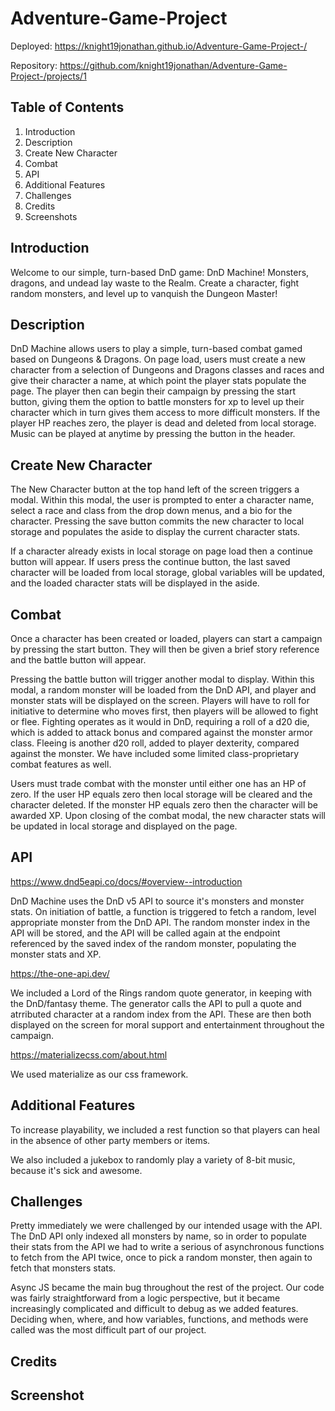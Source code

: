 # Adventure-Game-Project
Deployed:
https://knight19jonathan.github.io/Adventure-Game-Project-/

Repository:
https://github.com/knight19jonathan/Adventure-Game-Project-/projects/1
## Table of Contents
1. Introduction
2. Description
3. Create New Character
4. Combat
5. API
6. Additional Features
7. Challenges
8. Credits
9. Screenshots

## Introduction

Welcome to our simple, turn-based DnD game: DnD Machine!  Monsters, dragons, and undead lay waste to the Realm.  Create a character, fight random monsters, and level up to vanquish the Dungeon Master!  

## Description
DnD Machine allows users to play a simple, turn-based combat gamed based on Dungeons & Dragons.  On page load, users must create a new character from a selection of Dungeons and Dragons classes and races and give their character a name, at which point the player stats populate the page.  The player then can begin their campaign by pressing the start button, giving them the option to battle monsters for xp to level up their character which in turn gives them access to more difficult monsters.  If the player HP reaches zero, the player is dead and deleted from local storage.  Music can be played at anytime by pressing the button in the header.

## Create New Character
The New Character button at the top hand left of the screen triggers a modal.  Within this modal, the user is prompted to enter a character name, select a race and class from the drop down menus, and a bio for the character.  Pressing the save button commits the new character to local storage and populates the aside to display the current character stats.

If a character already exists in local storage on page load then a continue button will appear.  If users press the continue button, the last saved character will be loaded from local storage, global variables will be updated, and the loaded character stats will be displayed in the aside.

## Combat
Once a character has been created or loaded, players can start a campaign by pressing the start button.  They will then be given a brief story reference and the battle button will appear.  

Pressing the battle button will trigger another modal to display.  Within this modal, a random monster will be loaded from the DnD API, and player and monster stats will be displayed on the screen.  Players will have to roll for initiative to determine who moves first, then players will be allowed to fight or flee.  Fighting operates as it would in DnD, requiring a roll of a d20 die, which is added to attack bonus and compared against the monster armor class.  Fleeing is another d20 roll, added to player dexterity, compared against the monster.  We have included some limited class-proprietary combat features as well.

Users must trade combat with the monster until either one has an HP of zero.  If the user HP equals zero then local storage will be cleared and the character deleted.  If the monster HP equals zero then the character will be awarded XP.  Upon closing of the combat modal, the new character stats will be updated in local storage and displayed on the page.

## API
https://www.dnd5eapi.co/docs/#overview--introduction

DnD Machine uses the DnD v5 API to source it's monsters and monster stats.  On initiation of battle, a function is triggered to fetch a random, level appropriate monster from the DnD API.  The random monster index in the API will be stored, and the API will be called again at the endpoint referenced by the saved index of the random monster, populating the monster stats and XP.

https://the-one-api.dev/

We included a Lord of the Rings random quote generator, in keeping with the DnD/fantasy theme.  The generator calls the API to pull a quote and atrributed character at a random index from the API.  These are then both displayed on the screen for moral support and entertainment throughout the campaign. 

https://materializecss.com/about.html

We used materialize as our css framework.

## Additional Features
To increase playability, we included a rest function so that players can heal in the absence of other party members or items.

We also included a jukebox to randomly play a variety of 8-bit music, because it's sick and awesome.

## Challenges
Pretty immediately we were challenged by our intended usage with the API.  The DnD API only indexed all monsters by name, so in order to populate their stats from the API we had to write a serious of asynchronous functions to fetch from the API twice, once to pick a random monster, then again to fetch that monsters stats.  

Async JS became the main bug throughout the rest of the project.  Our code was fairly straightforward from a logic perspective, but it became increasingly complicated and difficult to debug as we added features.  Deciding when, where, and how variables, functions, and methods were called was the most difficult part of our project.  

## Credits

## Screenshot

![]()

















